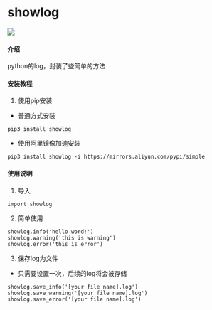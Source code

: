 # showlog
![](https://img.shields.io/badge/Python-3.8.6-green.svg)

#### 介绍
python的log，封装了些简单的方法


#### 安装教程

1.  使用pip安装
- 普通方式安装
```shell script
pip3 install showlog
```

- 使用阿里镜像加速安装
```shell script
pip3 install showlog -i https://mirrors.aliyun.com/pypi/simple
```


#### 使用说明

1.  导入
``` shell script
import showlog
```

2.  简单使用
``` shell script
showlog.info('hello word!')
showlog.warning('this is warning')
showlog.error('this is error')
```

3.  保存log为文件
- 只需要设置一次，后续的log将会被存储
``` shell script
showlog.save_info('[your file name].log')
showlog.save_warning('[your file name].log')
showlog.save_error('[your file name].log')
```
